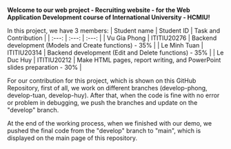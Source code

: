 **Welcome to our web project - Recruiting website - for the Web Application Development course of International University - HCMIU!**

In this project, we have 3 members:
| Student name | Student ID | Task and Contribution |
| :---:        | :---:      | :---:                 |
| Vu Gia Phong | ITITIU20276 | Backend development (Models and Create functions) - 35% |
| Le Minh Tuan | ITITIU20314 | Backend development (Edit and Delete functions) - 35% |
| Le Duc Huy | ITITIU20212 | Make HTML pages, report writing, and PowerPoint slides preparation - 30% |

For our contribution for this project, which is shown on this GitHub Repository, first of all, we work on different branches (develop-phong, develop-tuan, develop-huy). After that, when the code is fine with no error or problem in debugging, we push the branches and update on the "develop" branch.

At the end of the working process, when we finished with our demo, we pushed the final code from the "develop" branch to "main", which is displayed on the main page of this repository.


